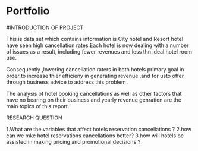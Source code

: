 # Portfolio
#INTRODUCTION OF PROJECT

 This is data set which contains information is City hotel and Resort hotel have seen high cancellation rates.Each hotel is now dealing with a number of issues as a result, including fewer revenues and less thn ideal hotel room use.
 
 Consequently ,lowering cancellation raters in both hotels primary goal in order to increase thier efficieny in generating revenue ,and for usto offer through business advice to address this problem .
 
 The analysis of hotel booking cancellations as well as other factors that have no bearing on their business and yearly revenue genration are the main topics of this report.
 
 RESEARCH QUESTION
 
 1.What are the variables that affect hotels reservation cancellations ?
 2.how can we mke hotel reservations cancellations better?
 3.how will hotels be assisted in making pricing and promotional decisions ?
 
 

